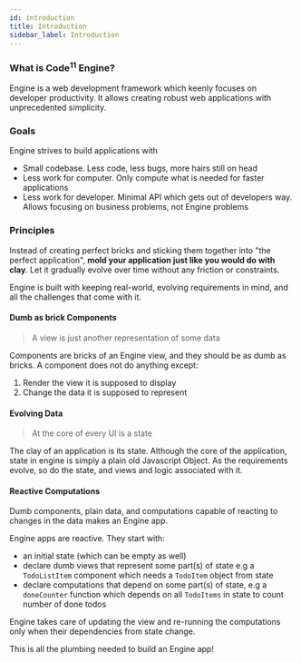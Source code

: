 ```yaml
---
id: introduction
title: Introduction
sidebar_label: Introduction
---
```


### What is Code<sup>11</sup> Engine?

Engine is a web development framework which keenly focuses on developer
productivity. It allows creating robust web applications with unprecedented
simplicity.

### Goals

Engine strives to build applications with

- Small codebase. Less code, less bugs, more hairs still on head
- Less work for computer. Only compute what is needed for faster applications
- Less work for developer. Minimal API which gets out of developers way. Allows
  focusing on business problems, not Engine problems

### Principles

Instead of creating perfect bricks and sticking them together into "the perfect
application", **mold your application just like you would do with clay**. Let it
gradually evolve over time without any friction or constraints.

Engine is built with keeping real-world, evolving requirements in mind, and all
the challenges that come with it.

#### Dumb as brick Components

> A view is just another representation of some data

Components are bricks of an Engine view, and they should be as dumb as bricks. A
component does not do anything except:

1. Render the view it is supposed to display
2. Change the data it is supposed to represent

#### Evolving Data

> At the core of every UI is a state

The clay of an application is its state. Although the core of the application,
state in engine is simply a plain old Javascript Object. As the requirements
evolve, so do the state, and views and logic associated with it.

#### Reactive Computations

Dumb components, plain data, and computations capable of reacting to changes in
the data makes an Engine app.


Engine apps are reactive. They start with:
- an initial state (which can be empty as well)
- declare dumb views that represent some part(s) of state e.g a
  `TodoListItem` component which needs a `TodoItem` object from state
- declare computations that depend on some part(s) of state, e.g a `doneCounter`
  function which depends on all `TodoItems` in state to count number of done
  todos

Engine takes care of updating the view and re-running the computations only when
their dependencies from state change.

This is all the plumbing needed to build an Engine app!
